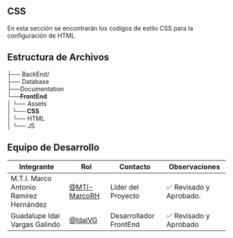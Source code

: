 ## CSS 

En esta sección se encontrarán los codigos de estilo CSS para la configuración de HTML

## Estructura de Archivos

├── BackEnd/<br>
├── Database<br>
├──Documentation<br>
**└──FrontEnd** <br>
│ └── Assets<br>
**│ └── CSS** <br>
│ └── HTML <br>
│ └── JS <br>

## Equipo de Desarrollo 

| Integrante | Rol | Contacto | Observaciones |
|-------------|--------|----------|---------------|
|M.T.I. Marco Antonio Ramírez Hernández|[@MTI-MarcoRH](https://github.com/MTI-MarcoRH)|Líder del Proyecto|✅ Revisado y Aprobado.|
|Guadalupe Idai Vargas Galindo|[@IdaiVG](https://github.com/IdaiVG)|Desarrollador FrontEnd|✅ Revisado y Aprobado|
